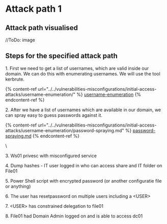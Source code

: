 # Attack path 1

## Attack path visualised

//ToDo: image

## Steps for the specified attack path

1\. First we need to get a list of usernames, which are valid inside our domain. We can do this with enumerating usernames. We will use the tool kerbrute.

{% content-ref url="../../vulnerabilities-misconfigurations/initial-access-attacks/username-enumeration/" %}
[username-enumeration](../../vulnerabilities-misconfigurations/initial-access-attacks/username-enumeration/)
{% endcontent-ref %}

2\. After we have a list of usernames which are available in our domain, we can spray easy to guess passwords against it.

{% content-ref url="../../vulnerabilities-misconfigurations/initial-access-attacks/username-enumeration/password-spraying.md" %}
[password-spraying.md](../../vulnerabilities-misconfigurations/initial-access-attacks/username-enumeration/password-spraying.md)
{% endcontent-ref %}

\


3\. Ws01 privesc with misconfigured service

4\. Dump hashes - IT user logged in who can access share and IT folder on File01

5\. Power Shell script with encrypted password (or another configuratie file or anything)

6\. The user has resetpassword on multiple users including a \<USER>

7\. \<USER> has constrained delegation to file01

8\. File01 had Domain Admin logged on and is able to access dc01
